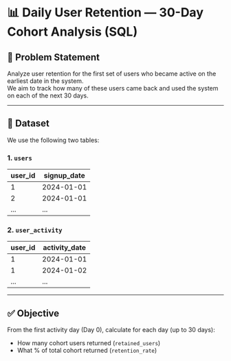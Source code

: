# 📊 Daily User Retention — 30-Day Cohort Analysis (SQL)

## 🧠 Problem Statement

Analyze user retention for the first set of users who became active on the earliest date in the system.  
We aim to track how many of these users came back and used the system on each of the next 30 days.

---

## 📂 Dataset

We use the following two tables:

### 1. `users`
| user_id | signup_date |
|---------|-------------|
| 1       | 2024-01-01  |
| 2       | 2024-01-01  |
| ...     | ...         |

### 2. `user_activity`
| user_id | activity_date |
|---------|----------------|
| 1       | 2024-01-01     |
| 1       | 2024-01-02     |
| ...     | ...            |

---

## ✅ Objective

From the first activity day (Day 0), calculate for each day (up to 30 days):

- How many cohort users returned (`retained_users`)
- What % of total cohort returned (`retention_rate`)

